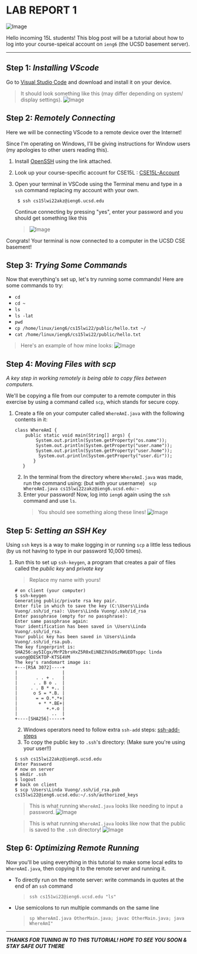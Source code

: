 # **LAB REPORT 1**

![Image](gears.jpg)

Hello incoming 15L students!
This blog post will be a tutorial about how to log into your course-speical account on `ieng6` (the UCSD basement server). 

---

## Step 1: *Installing VScode*
Go to [Visual Studio Code](https://code.visualstudio.com/) and download and install it on your device.

> It should look something like this (may differ depending on system/ display settings).
![Image](vscode.jpg)



## Step 2: *Remotely Connecting*
Here we will be connecting VScode to a remote device over the Internet!

Since I'm operating on Windows, I'll be giving instructions for Window users (my apologies to other users reading this). 

1. Install [OpenSSH](https://docs.microsoft.com/en-us/windows-server/administration/openssh/openssh_install_firstuse) using the link attached.
2. Look up your course-specific account for CSE15L : [CSE15L-Account](https://sdacs.ucsd.edu/~icc/index.php)
3. Open your terminal in VSCode using the Terminal menu and type in a `ssh` command replacing my account with your own.

    ``` $ ssh cs15lwi22akz@ieng6.ucsd.edu```

    Continue connecting by pressing "yes", enter your password and you should get something like this
    > ![Image](terminal.jpg)

Congrats! Your terminal is now connected to a computer in the UCSD CSE basement! 



## Step 3: *Trying Some Commands*
Now that everything's set up, let's try running some commands!
Here are some commands to try:
- `cd`
- `cd ~`
- `ls` 
- `ls -lat`
- `pwd`
- `cp /home/linux/ieng6/cs15lwi22/public/hello.txt ~/`
- `cat /home/linux/ieng6/cs15lwi22/public/hello.txt`

> Here's an example of how mine looks:
![Image](commands.jpg)



## Step 4: *Moving Files with scp*
 *A key step in working remotely is being able to copy files between computers.*

 We'll be copying a file from our computer to a remote computer in this exercise by using a command called `scp`, which stands for secure copy.

 1. Create a file on your computer called `WhereAmI.java` with the following contents in it:
     ```
     class WhereAmI { 
         public static void main(String[] args) {
             System.out.println(System.getProperty("os.name"));
             System.out.println(System.getProperty("user.name"));
             System.out.println(System.getProperty("user.home"));
              System.out.println(System.getProperty("user.dir"));
            }
        }
    ```
    2. In the terminal from the directory where `WhereAmI.java` was made, run the command using: (but with your username)
    ``` scp WhereAmI.java cs15lwi22zakz@ieng6.ucsd.edu:~```
    3. Enter your password!
    Now, log into `ieng6` again using the `ssh` command and use `ls`.
        > You should see something along these lines!
        ![Image](scp.jpg)



## Step 5: *Setting an SSH Key*
Using `ssh` keys is a way to make logging in or running `scp` a little less tedious (by us not having to type in our password 10,000 times). 

1. Run this to set up `ssh-keygen`, a program that creates a pair of files called the *public key* and *private key*
    > Replace my name with yours!
    ```
    # on client (your computer)
    $ ssh-keygen
    Generating public/private rsa key pair.
    Enter file in which to save the key (C:\Users\Linda Vuong/.ssh/id_rsa): \Users\Linda Vuong/.ssh/id_rsa
    Enter passphrase (empty for no passphrase): 
    Enter same passphrase again: 
    Your identification has been saved in \Users\Linda Vuong/.ssh/id_rsa.
    Your public key has been saved in \Users\Linda Vuong/.ssh/id_rsa.pub.
    The key fingerprint is:
    SHA256:ay5ICgx/MrP2brsHxZ5R0xEiNBZ3VkDSzRWUEDTsppc linda vuong@DESKTOP-KTSE4VM
    The key's randomart image is:
    +---[RSA 3072]----+
    |                 |
    |       . . + .   |
    |      . . B o .  |
    |     . . B * +.. |
    |      o S = *.B. |
    |       = = O.*.*+|
    |        + * *.BE+|
    |           +.+.o |
    |             ..  |
    +----[SHA256]-----+
    ```
    2. Windows operators need to follow extra `ssh-add` steps: [ssh-add-steps](https://docs.microsoft.com/en-us/windows-server/administration/openssh/openssh_keymanagement#user-key-generation)
    3. To copy the public key to `.ssh`'s directory: (Make sure you're using your user!!)

    ``` 
    $ ssh cs15lwi22akz@ieng6.ucsd.edu
    Enter Password
    # now on server
    $ mkdir .ssh
    $ logout
    # back on client
    $ scp \Users\Linda Vuong/.ssh/id_rsa.pub cs15lwi22@ieng6.ucsd.edu:~/.ssh/authorized_keys 
    ```
    
    > This is what running `WhereAmI.java` looks like  needing to input a password.
    ![Image](pass.png)

    >This is what running `WhereAmI.java` looks like now that the public is saved to the `.ssh` directory! 
    ![Image]( !!!! )

## Step 6: *Optimizing Remote Running*
Now you'll be using everything in this tutorial to make some local edits to `WhereAmI.java`, then copying it to the remote server and running it.

- To directly run on the remote server: write commands in quotes at the end of an `ssh` command
    > `ssh cs151wi22@ieng6.ucsd.edu "ls" `

- Use semicolons to run multiple commands on the same line
    > `sp WhereAmI.java OtherMain.java; javac OtherMain.java; java WhereAmI" `

--- 


***THANKS FOR TUNING IN TO THIS TUTORIAL! HOPE TO SEE YOU SOON & STAY SAFE OUT THERE***

